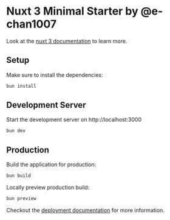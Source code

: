 # Nuxt 3 Minimal Starter by @e-chan1007

Look at the [nuxt 3 documentation](https://v3.nuxtjs.org) to learn more.

## Setup

Make sure to install the dependencies:

```bash
bun install
```

## Development Server

Start the development server on http://localhost:3000

```bash
bun dev
```

## Production

Build the application for production:

```bash
bun build
```

Locally preview production build:

```bash
bun preview
```

Checkout the [deployment documentation](https://v3.nuxtjs.org/guide/deploy/presets) for more information.
